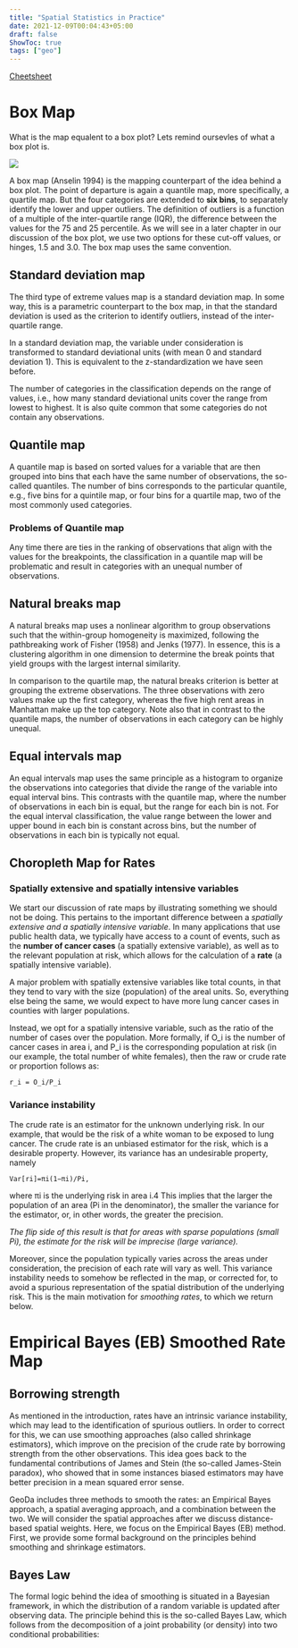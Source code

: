 ```yaml
---
title: "Spatial Statistics in Practice"
date: 2021-12-09T00:04:43+05:00
draft: false
ShowToc: true
tags: ["geo"]
---
```


[Cheetsheet](https://geodacenter.github.io/cheatsheet.html)

# Box Map

What is the map equalent to a box plot? Lets remind oursevles of what a box plot is.

![](../../posts-assets/000-box-plot.png)

A box map (Anselin 1994) is the mapping counterpart of the idea behind a box plot. The point of departure is again a quantile map, more specifically, a quartile map. But the four categories are extended to **six bins**, to separately identify the lower and upper outliers. The definition of outliers is a function of a multiple of the inter-quartile range (IQR), the difference between the values for the 75 and 25 percentile. As we will see in a later chapter in our discussion of the box plot, we use two options for these cut-off values, or hinges, 1.5 and 3.0. The box map uses the same convention.


## Standard deviation map
The third type of extreme values map is a standard deviation map. In some way, this is a parametric counterpart to the box map, in that the standard deviation is used as the criterion to identify outliers, instead of the inter-quartile range.

In a standard deviation map, the variable under consideration is transformed to standard deviational units (with mean 0 and standard deviation 1). This is equivalent to the z-standardization we have seen before.

The number of categories in the classification depends on the range of values, i.e., how many standard deviational units cover the range from lowest to highest. It is also quite common that some categories do not contain any observations.


## Quantile map

A quantile map is based on sorted values for a variable that are then grouped into bins that each have the same number of observations, the so-called quantiles. The number of bins corresponds to the particular quantile, e.g., five bins for a quintile map, or four bins for a quartile map, two of the most commonly used categories.

### Problems of Quantile map

Any time there are ties in the ranking of observations that align with the values for the breakpoints, the classification in a quantile map will be problematic and result in categories with an unequal number of observations.

## Natural breaks map

A natural breaks map uses a nonlinear algorithm to group observations such that the within-group homogeneity is maximized, following the pathbreaking work of Fisher (1958) and Jenks (1977). In essence, this is a clustering algorithm in one dimension to determine the break points that yield groups with the largest internal similarity.

In comparison to the quartile map, the natural breaks criterion is better at grouping the extreme observations. The three observations with zero values make up the first category, whereas the five high rent areas in Manhattan make up the top category. Note also that in contrast to the quantile maps, the number of observations in each category can be highly unequal.

## Equal intervals map

An equal intervals map uses the same principle as a histogram to organize the observations into categories that divide the range of the variable into equal interval bins. This contrasts with the quantile map, where the number of observations in each bin is equal, but the range for each bin is not. For the equal interval classification, the value range between the lower and upper bound in each bin is constant across bins, but the number of observations in each bin is typically not equal.


## Choropleth Map for Rates
### Spatially extensive and spatially intensive variables

We start our discussion of rate maps by illustrating something we should not be doing. This pertains to the important difference between a *spatially extensive and a spatially intensive variable*. In many applications that use public health data, we typically have access to a count of events, such as the **number of cancer cases** (a spatially extensive variable), as well as to the relevant population at risk, which allows for the calculation of a **rate** (a spatially intensive variable).


A major problem with spatially extensive variables like total counts, in that they tend to vary with the size (population) of the areal units. So, everything else being the same, we would expect to have more lung cancer cases in counties with larger populations.


Instead, we opt for a spatially intensive variable, such as the ratio of the number of cases over the population. More formally, if O_i is the number of cancer cases in area i, and P_i is the corresponding population at risk (in our example, the total number of white females), then the raw or crude rate or proportion follows as:

`r_i = O_i/P_i`

### Variance instability

The crude rate is an estimator for the unknown underlying risk. In our example, that would be the risk of a white woman to be exposed to lung cancer. The crude rate is an unbiased estimator for the risk, which is a desirable property. However, its variance has an undesirable property, namely

`Var[ri]=πi(1−πi)/Pi,`

where πi is the underlying risk in area i.4 This implies that the larger the population of an area (Pi in the denominator), the smaller the variance for the estimator, or, in other words, the greater the precision.

*The flip side of this result is that for areas with sparse populations (small Pi), the estimate for the risk will be imprecise (large variance).*

Moreover, since the population typically varies across the areas under consideration, the precision of each rate will vary as well. This variance instability needs to somehow be reflected in the map, or corrected for, to avoid a spurious representation of the spatial distribution of the underlying risk. This is the main motivation for *smoothing rates*, to which we return below.



# Empirical Bayes (EB) Smoothed Rate Map

## Borrowing strength

As mentioned in the introduction, rates have an intrinsic variance instability, which may lead to the identification of spurious outliers. In order to correct for this, we can use smoothing approaches (also called shrinkage estimators), which improve on the precision of the crude rate by borrowing strength from the other observations. This idea goes back to the fundamental contributions of James and Stein (the so-called James-Stein paradox), who showed that in some instances biased estimators may have better precision in a mean squared error sense.

GeoDa includes three methods to smooth the rates: an Empirical Bayes approach, a spatial averaging approach, and a combination between the two. We will consider the spatial approaches after we discuss distance-based spatial weights. Here, we focus on the Empirical Bayes (EB) method. First, we provide some formal background on the principles behind smoothing and shrinkage estimators.

## Bayes Law

The formal logic behind the idea of smoothing is situated in a Bayesian framework, in which the distribution of a random variable is updated after observing data. The principle behind this is the so-called Bayes Law, which follows from the decomposition of a joint probability (or density) into two conditional probabilities:
